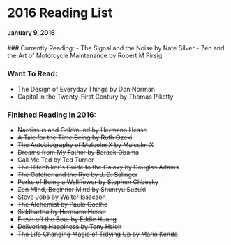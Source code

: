 # 2016 Reading List
#### January 9, 2016

<p></p>
### Currently Reading:  
- The Signal and the Noise by Nate Silver
- Zen and the Art of Motorcycle Maintenance by Robert M Pirsig

### Want To Read:  
- The Design of Everyday Things by Don Norman
- Capital in the Twenty-First Century by Thomas Piketty

### Finished Reading in 2016:
- ~~Narcissus and Goldmund by Hermann Hesse~~
- ~~A Tale for the Time Being by Ruth Ozeki~~
- ~~The Autobiography of Malcolm X by Malcolm X~~
- ~~Dreams from My Father by Barack Obama~~
- ~~Call Me Ted by Ted Turner~~
- ~~The Hitchhiker's Guide to the Galaxy by Douglas Adams~~
- ~~The Catcher and the Rye by J. D. Salinger~~
- ~~Perks of Being a Wallflower by Stephen Chbosky~~
- ~~Zen Mind, Beginner Mind by Shunryu Suzuki~~
- ~~Steve Jobs by Walter Issacson~~
- ~~The Alchemist by Paulo Coelho~~  
- ~~Siddhartha by Hermann Hesse~~   
- ~~Fresh off the Boat by Eddie Huang~~  
- ~~Delivering Happiness by Tony Hsieh~~  
- ~~The Life Changing Magic of Tidying Up by Marie Kondo~~  